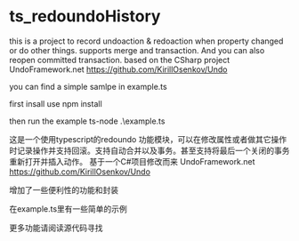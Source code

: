# ts_redoundoHistory
this is a project to record undoaction &amp; redoaction when property changed or do other things. supports merge and transaction. And you can also reopen committed transaction.
based on the CSharp project UndoFramework.net https://github.com/KirillOsenkov/Undo

you can find a simple samlpe in example.ts

first insall use          npm install

then run the example     ts-node .\example.ts



这是一个使用typescript的redoundo 功能模块，可以在修改属性或者做其它操作时记录操作并支持回滚。支持自动合并以及事务。甚至支持将最后一个关闭的事务重新打开并插入动作。
基于一个C#项目修改而来 UndoFramework.net https://github.com/KirillOsenkov/Undo

增加了一些便利性的功能和封装

在example.ts里有一些简单的示例

更多功能请阅读源代码寻找


